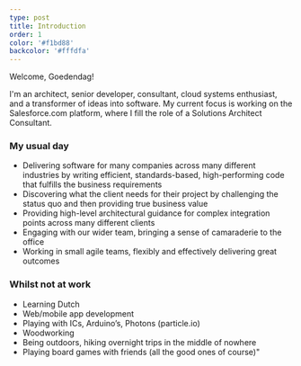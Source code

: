 ```yaml
---
type: post
title: Introduction
order: 1
color: '#f1bd88'
backcolor: '#fffdfa'
---
```

Welcome, Goedendag!

I'm an architect, senior developer, consultant, cloud systems enthusiast, and a
transformer of ideas into software. My current focus is working on the
Salesforce.com platform, where I fill the role of a Solutions Architect
Consultant.

### My usual day

- Delivering software for many companies across many different industries by
  writing efficient, standards-based, high-performing code that fulfills the
  business requirements
- Discovering what the client needs for their project by challenging the status
  quo and then providing true business value
- Providing high-level architectural guidance for complex integration points
  across many different clients
- Engaging with our wider team, bringing a sense of camaraderie to the office
- Working in small agile teams, flexibly and effectively delivering great
  outcomes

### Whilst not at work

- Learning Dutch
- Web/mobile app development
- Playing with ICs, Arduino’s, Photons (particle.io)
- Woodworking
- Being outdoors, hiking overnight trips in the middle of nowhere
- Playing board games with friends (all the good ones of course)"
